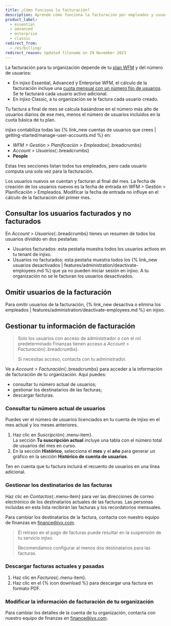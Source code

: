 ```yaml
---
title: ¿Cómo funciona la facturación?
description: Aprende cómo funciona la facturación por empleados y usuarios, dónde descargar las facturas y cómo recibir facturas por correo electrónico.
product_label:
  - essential
  - advanced
  - enterprise
  - classic
redirect_from:
  - /es/billing/
redirect_reason: Updated filename on 29 November 2023
---
```


La facturación para tu organización depende de tu [plan WFM](https://www.injixo.com/pricing) y del número de usuarios:
- En injixo Essential, Advanced y Enterprise WFM, el cálculo de la facturación incluye una [cuota mensual con un número fijo de usuarios](https://www.injixo.com/pricing). Se te facturará cada usuario activo adicional.
- En injixo Classic, a tu organización se le factura cada usuario creado.

Tu factura a final de mes se calcula basándose en el número más alto de usuarios diarios de ese mes, menos el número de usuarios incluidos en la cuota básica de tu plan.

injixo contabiliza todas las {% link_new cuentas de usuarios que crees | getting-started/manage-user-accounts.md %} en:

- _WFM > Gestión > Planificación > Empleados_{:.breadcrumbs}
- _Account > Usuarios_{:.breadcrumbs}
- **People**

Estas tres secciones listan todos tus empleados, pero cada usuario computa una sola vez para la facturación.

Los usuarios nuevos se cuentan y facturan al final del mes.
La fecha de creación de los usuarios nuevos es la fecha de entrada en WFM > Gestión > Planificación > Empleados. Modificar la fecha de entrada no influye en el cálculo de la facturación del primer mes.

## Consultar los usuarios facturados y no facturados

En _Account > Usuarios_{:.breadcrumbs} tienes un resumen de todos los usuarios dividido en dos pestañas:

- Usuarios facturados: esta pestaña muestra todos los usuarios activos en tu tenant de injixo.
- Usuarios no facturados: esta pestaña muestra todos los {% link_new usuarios desactivados | features/administration/deactivate-employees.md %} que ya no pueden iniciar sesión en injixo. A tu organización no se le facturan los usuarios desactivados.
  
## Omitir usuarios de la facturación

Para omitir usuarios de la facturación, {% link_new desactiva o elimina los empleados | features/administration/deactivate-employees.md %} en injixo.

## Gestionar tu información de facturación

> Solo los usuarios con acceso de administrador o con el rol predeterminado Finanzas tienen acceso a _Account > Facturación_{:.breadcrumbs}.
>
> Si necesitas acceso, contacta con tu administrador.

Ve a _Account > Facturación_{:.breadcrumbs} para acceder a la información de facturación de tu organización. Aquí puedes:

 - consultar tu número actual de usuarios;
 - gestionar los destinatarios de las facturas;
 - descargar facturas.

### Consultar tu número actual de usuarios

Puedes ver el número de usuarios licenciados en tu cuenta de injixo en el mes actual y los meses anteriores.

1. Haz clic en _Suscripción_{:.menu-item}.  
    La sección **Tu suscripción actual** incluye una tabla con el número total de usuarios del mes en curso.
2. En la sección **Histórico**, selecciona el **mes** y el **año** para generar un gráfico en la sección **Histórico de cuenta de usuarios**.


Ten en cuenta que tu factura incluirá el recuento de usuarios en una línea adicional.

### Gestionar los destinatarios de las facturas

Haz clic en _Contactos_{:.menu-item} para ver las direcciones de correo electrónico de los destinatarios actuales de las facturas. Las personas incluidas en esta lista recibirán las facturas y los recordatorios mensuales.

Para cambiar los destinatarios de la factura, contacta con nuestro equipo de finanzas en finance@ivx.com.

> El retraso en el pago de facturas puede resultar en la suspensión de tu servicio injixo. 
> 
> Recomendamos configurar al menos dos destinatarios para las facturas.

### Descargar facturas actuales y pasadas

1. Haz clic en _Facturas_{:.menu-item}.
2. Haz clic en el {% icon download %} para descargar una factura en formato PDF.

### Modificar la información de facturación de tu organización

Para cambiar los detalles de la cuenta de tu organización, contacta con nuestro equipo de finanzas en finance@ivx.com.
